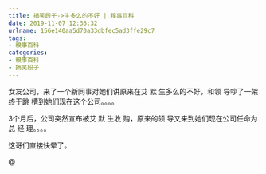 ```yaml
---
title: 搞笑段子->生多么的不好 | 糗事百科
date: 2019-11-07 12:36:32
urlname: 156e140aa5d70a33dbfec5ad3ffe29c7
tags: 
- 糗事百科
categories:
- 糗事百科
- 搞笑段子
---
```

女友公司，来了一个新同事对她们讲原来在艾 默 生多么的不好，和领 导吵了一架终于跳 槽到她们现在这个公司。。。。

3个月后，公司突然宣布被艾 默 生收 购，原来的领 导又来到她们现在公司任命为总 经 理。。。。

这哥们直接快晕了。

@



